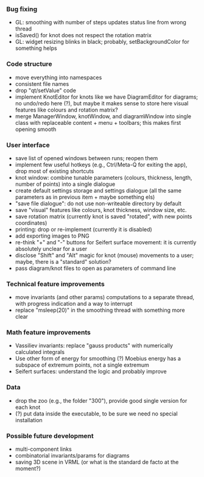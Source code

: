 ### Bug fixing

* GL: smoothing with number of steps updates status line from wrong thread
* isSaved() for knot does not respect the rotation matrix
* GL: widget resizing blinks in black; probably, setBackgroundColor for something helps

### Code structure

* move everything into namespaces
* consistent file names
* drop "qt/setValue" code
* implement KnotEditor for knots like we have DiagramEditor for diagrams; no undo/redo here (?), but maybe it makes sense to store here visual features like colours and rotation matrix?
* merge ManagerWindow, knotWindow, and diagramWindow into single class with replaceable content + menu + toolbars; this makes first opening smooth

### User interface

* save list of opened windows between runs; reopen them
* implement few useful hotkeys (e.g., Ctrl/Meta-Q for exiting the app), drop most of existing shortcuts
* knot window: combine tunable parameters (colours, thickness, length, number of points) into a single dialogue
* create default settings storage and settings dialogue (all the same parameters as in previous item + maybe something els)
* "save file dialogue": do not use non-writeable directory by default
* save "visual" features like colours, knot thickness, window size, etc.
* save rotation matrix (currently knot is saved "rotated", with new points coordinates)
* printing: drop or re-implement (currently it is disabled)
* add exporting images to PNG
* re-think "+" and "-" buttons for Seifert surface movement: it is currently absolutely unclear for a user
* disclose "Shift" and "Alt" magic for knot (mouse) movements to a user; maybe, there is a "standard" solution?
* pass diagram/knot files to open as parameters of command line

### Technical feature improvements

* move invariants (and other params) computations to a separate thread, with progress indication and a way to interrupt
* replace "msleep(20)" in the smoothing thread with something more clear

### Math feature improvements

* Vassiliev invariants: replace "gauss products" with numerically calculated integrals
* Use other form of energy for smoothing (?) Moebius energy has a subspace of extremum points, not a single extremum
* Seifert surfaces: understand the logic and probably improve

### Data

* drop the zoo (e.g., the folder "300"), provide good single version for each knot
* (?) put data inside the executable, to be sure we need no special installation

### Possible future development

* multi-component links 
* combinatorial invariants/params for diagrams
* saving 3D scene in VRML (or what is the standard de facto at the moment?)
